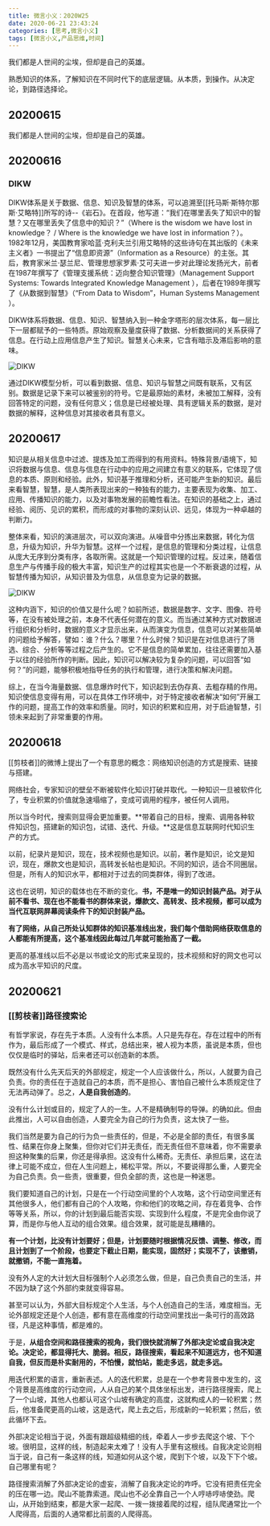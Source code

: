 ```yaml
---
title: 微言小义：2020W25
date: 2020-06-21 23:43:24
categories: [思考,微言小义]
tags: [微言小义,产品思维,时间]
---
```


我们都是人世间的尘埃，但却是自己的英雄。

熟悉知识的体系，了解知识在不同时代下的底层逻辑。从本质，到操作。从决定论，到路径选择论。

<!-- more -->

## 20200615

我们都是人世间的尘埃，但却是自己的英雄。

## 20200616

### DIKW

DIKW体系是关于数据、信息、知识及智慧的体系，可以追溯至[[托马斯·斯特尔那斯·艾略特]]所写的诗--《岩石》。在首段，他写道：“我们在哪里丢失了知识中的智慧？又在哪里丢失了信息中的知识？”（Where is the wisdom we have lost in knowledge？ / Where is the knowledge we have lost in information？）。1982年12月，美国教育家哈蓝·克利夫兰引用艾略特的这些诗句在其出版的《未来主义者》一书提出了“信息即资源”（Information as a Resource）的主张。其后，教育家米兰·瑟兰尼、管理思想家罗素·艾可夫进一步对此理论发扬光大，前者在1987年撰写了《管理支援系统：迈向整合知识管理》（Management Support Systems: Towards Integrated Knowledge Management ），后者在1989年撰写了《从数据到智慧》（“From Data to Wisdom”，Human Systems Management ）。

DIKW体系将数据、信息、知识、智慧纳入到一种金字塔形的层次体系，每一层比下一层都赋予的一些特质。原始观察及量度获得了数据、分析数据间的关系获得了信息。在行动上应用信息产生了知识。智慧关心未来，它含有暗示及滞后影响的意味。

![DIKW](https://imagerepos.oss-cn-beijing.aliyuncs.com/images/20200622223533.png)

通过DIKW模型分析，可以看到数据、信息、知识与智慧之间既有联系，又有区别。数据是记录下来可以被鉴别的符号。它是最原始的素材，未被加工解释，没有回答特定的问题，没有任何意义；信息是已经被处理、具有逻辑关系的数据，是对数据的解释，这种信息对其接收者具有意义。

## 20200617

知识是从相关信息中过滤、提炼及加工而得到的有用资料。特殊背景/语境下，知识将数据与信息、信息与信息在行动中的应用之间建立有意义的联系，它体现了信息的本质、原则和经验。此外，知识基于推理和分析，还可能产生新的知识。最后来看智慧，智慧，是人类所表现出来的一种独有的能力，主要表现为收集、加工、应用、传播知识的能力，以及对事物发展的前瞻性看法。在知识的基础之上，通过经验、阅历、见识的累积，而形成的对事物的深刻认识、远见，体现为一种卓越的判断力。

整体来看，知识的演进层次，可以双向演进。从噪音中分拣出来数据，转化为信息，升级为知识，升华为智慧。这样一个过程，是信息的管理和分类过程，让信息从庞大无序到分类有序，各取所需。这就是一个知识管理的过程。反过来，随着信息生产与传播手段的极大丰富，知识生产的过程其实也是一个不断衰退的过程，从智慧传播为知识，从知识普及为信息，从信息变为记录的数据。

![DIKW](https://imagerepos.oss-cn-beijing.aliyuncs.com/images/20200622223653.png)

这种内涵下，知识的价值又是什么呢？如前所述，数据是数字、文字、图像、符号等，在没有被处理之前，本身不代表任何潜在的意义。而当通过某种方式对数据进行组织和分析时，数据的意义才显示出来，从而演变为信息，信息可以对某些简单的问题给予解答，譬如：谁？什么？哪里？什么时候？知识是在对信息进行了筛选、综合、分析等等过程之后产生的。它不是信息的简单累加，往往还需要加入基于以往的经验所作的判断。因此，知识可以解决较为复杂的问题，可以回答“如何？”的问题，能够积极地指导任务的执行和管理，进行决策和解决问题。

综上，在当今海量数据、信息爆炸时代下，知识起到去伪存真、去粗存精的作用。知识使信息变得有用，可以在具体工作环境中，对于特定接收者解决“如何”开展工作的问题，提高工作的效率和质量。同时，知识的积累和应用，对于启迪智慧，引领未来起到了非常重要的作用。

## 20200618

[[剪枝者]]的微博上提出了一个有意思的概念：网络知识创造的方式是搜索、链接与搭建。

网络社会，专家知识的壁垒不断被软件化知识打破并取代。一种知识一旦被软件化了，专业积累的价值就急速塌缩了，变成可调用的程序，被任何人调用。

所以当今时代，搜索则显得会更加重要。**带着自己的目标，搜索、调用各种软件知识包，搭建新的知识包，试错、迭代、升级。**这是信息互联网时代知识生产的方式。

以前，纪录片是知识，现在，技术视频也是知识。以前，著作是知识，论文是知识，现在，爆款文也是知识，高转发长帖也是知识。不同的知识，适合不同圈层。但是，所有人的知识水平，都相对于过去的同类群体，得到了改进。

这也在说明，知识的载体也在不断的变化。**书，不是唯一的知识封装产品。对于从前不看书、现在也不能看书的群体来说，爆款文、高转发、技术视频，都可以成为当代互联网屏幕阅读条件下的知识封装产品。**

**有了网络，从自己所处认知群体的知识基准线出发，我们每个借助网络获取信息的人都能有所提高，这个基准线因此每过几年就可能抬高了一截。**

更高的基准线以后不必是以书或论文的形式来呈现的，技术视频和好的网文也可以成为高水平知识的尺度。

## 20200621

### [[剪枝者]]路径搜索论

有哲学家说，存在先于本质。人没有什么本质。人只是先存在。存在过程中的所有作为，最后形成了一个模式、样式，总结出来，被人视为本质，虽说是本质，但也仅仅是临时的驿站，后来者还可以创造新的本质。

既然没有什么先天后天的外部规定，规定一个人应该做什么，所以，人就要为自己负责。你的责任在于造就自己的本质，而不是担心、害怕自己被什么本质规定住了无法再动弹了。总之，**人是自我创造的**。

没有什么计划或目的，规定了人的一生。人不是精确制导的导弹。的确如此。但由此推出，人可以自由创造，人要完全为自己的行为负责，这太快了一些。

我们当然是要为自己的行为负一些责任的，但是，不必是全部的责任，有很多属性、结果在你身上聚集，但你对它们并无责任，而无责任但不意味着，你不需要承担这种聚集的后果，你还是得承担。这没有什么稀奇。无责任、承担后果，这在法律上可能不成立，但在人生问题上，稀松平常。所以，不要说得那么重，人要完全为自己负责。负一些责，很重要，但负全部的责，这也是一种迷思。

我们要知道自己的计划，只是在一个行动空间里的个人攻略，这个行动空间里还有其他很多人，他们都有自己的个人攻略，你和他们的攻略之间，存在着竞争、合作等等关系，所以，你的计划到最后能否实现、实现到什么程度，不是完全由你说了算，而是你与他人互动的组合效果。组合效果，就可能是乱糟糟的。

**有一个计划，比没有计划要好；但是，计划要随时根据情况反馈、调整、修改，而且计划到了一个阶段，也要定下截止日期，能实现，固然好；实现不了，该撤销，就撤销，不能一直拖着。**

没有外人定的大计划大目标强制个人必须怎么做，但是，自己负责自己的生活，并不因为缺了这个外部约束就变得容易。

甚至可以认为，外部大目标规定个人生活，与个人创造自己的生活，难度相当。无论外部规定还是个人创造，都有意在高维度的行动空间里找出一条可行的高效路径，凡是这种事情，都是难的。

于是，**从组合空间和路径搜索的视角，我们很快就消解了外部决定论或自我决定论。决定论，都显得托大、脆弱。相反，路径搜索，看起来不知道远方，也不知道自我，但反而是朴实耐用的，不怕慢，就怕站，能走多远，就走多远。**

用迭代积累的语言，重新表述。人的迭代积累，总是在一个参考背景中发生的，这个背景是高维度的行动空间，人从自己的某个具体坐标出发，进行路径搜索，爬上了一个山坡，其他人也都认可这个山坡有确定的高度，这就构成人的一轮积累；然后，他准备爬更高的山坡，这是迭代，爬上去之后，形成新的一轮积累；然后，依此循环下去。

外部决定论相当于说，外面有跟超级精细的线，牵着人一步步去爬这个坡、下个坡。很明显，这样的线，制造起来太难了！没有人手里有这根线。自我决定论则相当于说，自己有一条这样的线，知道如何从这个坡，爬到下个坡，以及下下个坡。自己哪里有呢？

路径搜索消解了外部决定论的虚妄，消解了自我决定论的咋呼。它没有把责任完全的压在哪一边。爬山不能靠索道。爬山也不必全靠自己一个人哼哧哼哧使劲。爬山，从开始到结束，都是大家一起爬、一拨一拨接着爬的过程，组队爬通常比一个人爬得高，后面的人通常都比前面的人爬得高。
